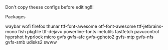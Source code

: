Don't copy theese configs before editing!!!

Packages

waybar wofi firefox thunar ttf-font-awesome otf-font-awesome ttf-jetbrains-mono fish pkgfile ttf-dejavu powerline-fonts inetutils fastfetch pavucontrol hyprshot hyprlock micro gvfs gvfs-afc gvfs-gphoto2 gvfs-mtp gvfs-nfs gvfs-smb udisks2 swww
